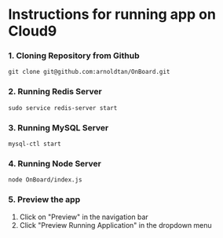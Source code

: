 # Instructions for running app on Cloud9

### 1. Cloning Repository from Github
`git clone git@github.com:arnoldtan/OnBoard.git`

### 2. Running Redis Server
`sudo service redis-server start`

### 3. Running MySQL Server
`mysql-ctl start`

### 4. Running Node Server
`node OnBoard/index.js`

### 5. Preview the app
1. Click on "Preview" in the navigation bar
2. Click "Preview Running Application" in the dropdown menu